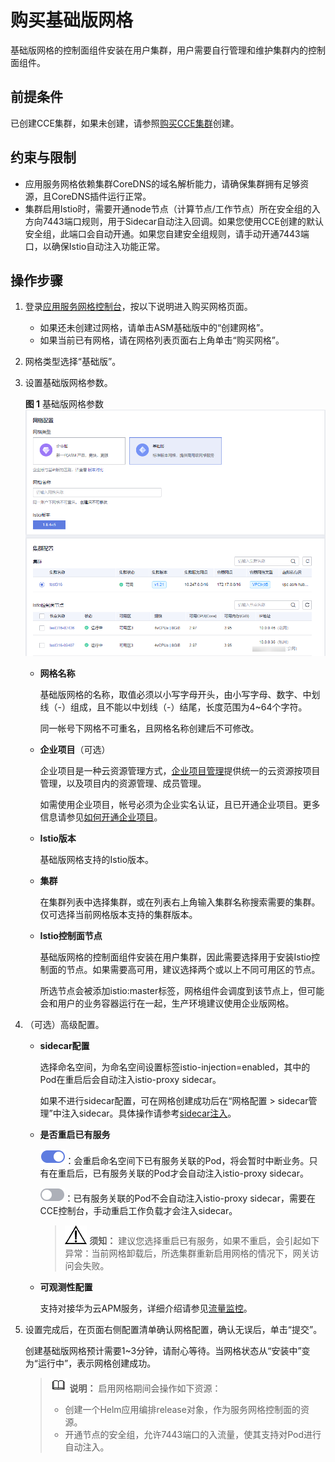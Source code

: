 # 购买基础版网格<a name="asm_01_0020"></a>

基础版网格的控制面组件安装在用户集群，用户需要自行管理和维护集群内的控制面组件。

## 前提条件<a name="section04761337122018"></a>

已创建CCE集群，如果未创建，请参照[购买CCE集群](https://support.huaweicloud.com/usermanual-cce/cce_01_0028.html)创建。

## 约束与限制<a name="section329739185"></a>

-   应用服务网格依赖集群CoreDNS的域名解析能力，请确保集群拥有足够资源，且CoreDNS插件运行正常。
-   集群启用Istio时，需要开通node节点（计算节点/工作节点）所在安全组的入方向7443端口规则，用于Sidecar自动注入回调。如果您使用CCE创建的默认安全组，此端口会自动开通。如果您自建安全组规则，请手动开通7443端口，以确保Istio自动注入功能正常。

## 操作步骤<a name="section1622714617359"></a>

1.  登录[应用服务网格控制台](https://console.huaweicloud.com/asm/?locale=zh-cn)，按以下说明进入购买网格页面。
    -   如果还未创建过网格，请单击ASM基础版中的“创建网格”。
    -   如果当前已有网格，请在网格列表页面右上角单击“购买网格”。

2.  网格类型选择“基础版”。
3.  设置基础版网格参数。

    **图 1**  基础版网格参数<a name="fig137025143592"></a>  
    ![](figures/基础版网格参数.png "基础版网格参数")

    -   **网格名称**

        基础版网格的名称，取值必须以小写字母开头，由小写字母、数字、中划线（-）组成，且不能以中划线（-）结尾，长度范围为4\~64个字符。

        同一帐号下网格不可重名，且网格名称创建后不可修改。

    -   **企业项目**（可选）

        企业项目是一种云资源管理方式，[企业项目管理](https://console.huaweicloud.com/eps/)提供统一的云资源按项目管理，以及项目内的资源管理、成员管理。

        如需使用企业项目，帐号必须为企业实名认证，且已开通企业项目。更多信息请参见[如何开通企业项目](https://support.huaweicloud.com/usermanual-em/pm_topic_0002.html)。

    -   **Istio版本**

        基础版网格支持的Istio版本。

    -   **集群**

        在集群列表中选择集群，或在列表右上角输入集群名称搜索需要的集群。仅可选择当前网格版本支持的集群版本。

    -   **Istio控制面节点**

        基础版网格的控制面组件安装在用户集群，因此需要选择用于安装Istio控制面的节点。如果需要高可用，建议选择两个或以上不同可用区的节点。

        所选节点会被添加istio:master标签，网格组件会调度到该节点上，但可能会和用户的业务容器运行在一起，生产环境建议使用企业版网格。

4.  （可选）高级配置。
    -   **sidecar配置**

        选择命名空间，为命名空间设置标签istio-injection=enabled，其中的Pod在重启后会自动注入istio-proxy sidecar。

        如果不进行sidecar配置，可在网格创建成功后在“网格配置 \> sidecar管理”中注入sidecar。具体操作请参考[sidecar注入](sidecar管理.md#section65931513505)。

    -   **是否重启已有服务**

        ![](figures/是.png)：会重启命名空间下已有服务关联的Pod，将会暂时中断业务。只有在重启后，已有服务关联的Pod才会自动注入istio-proxy sidecar。

        ![](figures/否.png)：已有服务关联的Pod不会自动注入istio-proxy sidecar，需要在CCE控制台，手动重启工作负载才会注入sidecar。

        >![](public_sys-resources/icon-notice.gif) **须知：** 
        >建议您选择重启已有服务，如果不重启，会引起如下异常：当前网格卸载后，所选集群重新启用网格的情况下，网关访问会失败。

    -   **可观测性配置**

        支持对接华为云APM服务，详细介绍请参见[流量监控](流量监控.md)。

5.  设置完成后，在页面右侧配置清单确认网格配置，确认无误后，单击“提交”。

    创建基础版网格预计需要1\~3分钟，请耐心等待。当网格状态从“安装中”变为“运行中”，表示网格创建成功。

    >![](public_sys-resources/icon-note.gif) **说明：** 
    >启用网格期间会操作如下资源：
    >-   创建一个Helm应用编排release对象，作为服务网格控制面的资源。
    >-   开通节点的安全组，允许7443端口的入流量，使其支持对Pod进行自动注入。


